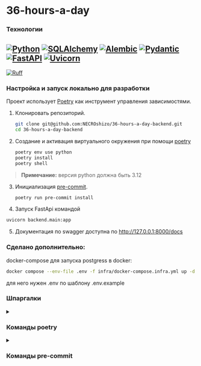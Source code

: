 # 36-hours-a-day

### Технологии
[![Python](https://img.shields.io/badge/Python-3.12-blue?style=flat&logo=python&logoColor=white)](https://www.python.org/)
[![SQLAlchemy](https://img.shields.io/badge/SQLAlchemy-2.0.20-blue?style=flat&logo=python&logoColor=white)](https://pypi.org/project/SQLAlchemy/2.0.20/)
[![Alembic](https://img.shields.io/badge/Alembic-1.12.0-blue?style=flat&logo=python&logoColor=white)](https://pypi.org/project/Alembic/1.12.0/)
[![Pydantic](https://img.shields.io/badge/Pydantic-2.3.0-blue?style=flat&logo=python&logoColor=white)](https://pypi.org/project/Pydantic/2.3.0/)
[![FastAPI](https://img.shields.io/badge/FastAPI-0.104.1-blue?style=flat&logo=python&logoColor=white)](https://pypi.org/project/FastAPI/0.103.1/)
[![Uvicorn](https://img.shields.io/badge/Uvicorn-0.24.2-blue?style=flat&logo=python&logoColor=white)](https://pypi.org/project/Uvicorn/0.23.2/)
---
[![Ruff](https://img.shields.io/badge/Ruff-used-green?style=flat&logo=python&logoColor=white)](https://docs.astral.sh/ruff/)

### Настройка и запуск локально для разработки
Проект использует [Poetry](https://python-poetry.org/) как инструмент управления зависимостями.
1. Клонировать репозиторий.
    ```bash
    git clone git@github.com:NECROshizo/36-hours-a-day-backend.git
    cd 36-hours-a-day-backend
    ```
2. Создание и активация виртуального окружения при помощи [poetry](https://python-poetry.org/docs/#installation)
    ```bash
    poetry env use python
    poetry install
    poetry shell
    ```
> **Примечание:** версия python должна быть 3.12

3. Инициализация [pre-commit](#технологии).
   ```bash
   poetry run pre-commit install
   ```

4. Запуск FastApi командой
```bash
uvicorn backend.main:app
```
5. Документация по swagger доступна по http://127.0.0.1:8000/docs

### Сделано дополнительно:

docker-compose для запуска postgress в docker:
```bash
docker compose --env-file .env -f infra/docker-compose.infra.yml up -d
```
для него нужен .env по шаблону .env.example

### Шпаргалки
<details>
  <summary><h3>Команды poetry</h3></summary>

- Создание нового проекта: `poetry new new_project`
- Запуск виртуального окружения: `poetry shell`
- Внедрение Poetry в уже имеющийся проект: `poetry init`
- Обновление зависимостей: `poetry update`
- Добавление новой библиотеки: `poetry add <имя_библиотеки>`
- Удаление зависимости: `poetry remove <имя_библиотеки>`
- Просмотр зависимостей: `poetry show`
- Запуск из виртуального окружения: `poetry run <команда>`

</details>

<details>
  <summary><h3>Команды pre-commit</h3></summary>

  **Важно** С использованием poetry, выполнение команд из виртуального окружения происходит через `poetry run <команда>`.
- Установить pre-commit в проекте: `pre-commit install`
- Запустить проверку всех хуков: `pre-commit run -a`
- Запустить конкретный хук: `poetry run pre-commit run <имя-хука>`
- Деактивировать автоматическое выполнение хуков перед коммитом: `poetry run pre-commit uninstall`
- Обновить pre-commit хуки: `poetry run pre-commit autoupdate`

</details>
